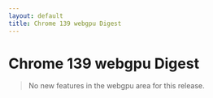 ```yaml
---
layout: default
title: Chrome 139 webgpu Digest
---
```


# Chrome 139 webgpu Digest

> No new features in the webgpu area for this release.
